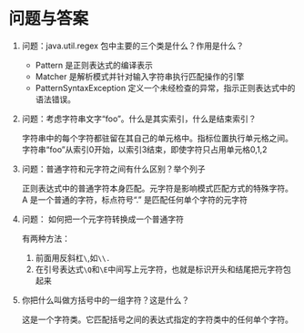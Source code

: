 # 问题与答案

1. 问题：java.util.regex 包中主要的三个类是什么？作用是什么？

    * Pattern 是正则表达式的编译表示
    * Matcher 是解析模式并针对输入字符串执行匹配操作的引擎
    * PatternSyntaxException 定义一个未经检查的异常，指示正则表达式中的语法错误。
    
2. 问题：考虑字符串文字“foo”。什么是其实索引，什么是结束索引？

    字符串中的每个字符都驻留在其自己的单元格中。指标位置执行单元格之间。字符串“foo”从索引0开始，以索引3结束，即使字符只占用单元格0,1,2
    
3. 问题：普通字符和元字符之间有什么区别？举个列子

    正则表达式中的普通字符本身匹配。元字符是影响模式匹配方式的特殊字符。A 是一个普通的字符，标点符号“.” 是匹配任何单个字符的元字符
    
4. 问题： 如何把一个元字符转换成一个普通字符
    
    有两种方法：
    1. 前面用反斜杠`\`,如`\\.`
    2. 在引号表达式`\Q`和`\E`中间写上元字符，也就是标识开头和结尾把元字符包起来
    
5. 你把什么叫做方括号中的一组字符？这是什么？
    
    这是一个字符类。它匹配括号之间的表达式指定的字符类中的任何单个字符。